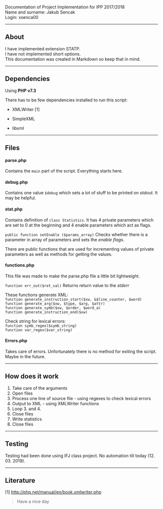 Documentation of Project Implementation for IPP 2017/2018  
Name and surname: Jakub Sencak  
Login: xsenca00  

--------

## About

I have implemented extension STATP.  
I have not implemented short options.  
This documentation was created in Markdown so keep that in mind.   

--------

## Dependencies

Using **PHP v7.3**

There has to be few dependencies installed to run this script:

- XMLWriter [1]  

- SimpleXML

- libxml

--------

## Files

#### parse.php

Contains the ```main``` part of the script. Everything starts here.

#### debug.php
 
Contains one value ```$debug``` which sets a lot of stuff to be printed on *stdout*. It may be helpful.

#### stat.php

Contains definition of ```class Statistics```. It has 4 private parameters which are set to 0 at the beginning and 4 enable parameters which act as flags.  

```public function setEnable ($params_array)```  Checks whether there is a parameter in array of parameters and sets the *enable flags*.

There are public functions that are used for incrementing values of private parameters as well as methods for getting the values.

#### functions.php

This file was made to make the parse.php file a little bit lightweight.


```function err_out($ret_val)``` Returns return value to the *stderr*      

These functions generate XML:  
```function generate_instruction_start($xw, &$line_counter, $word)```  
```function generate_arg($xw, $type, $arg, $attr)```  
```function generate_symb($xw, $order, $word_a)```  
```function generate_instruction_end($xw)```  

Check string for lexical errors:  
```function symb_regex($symb_string)```  
```function var_regex($var_string)```  


#### Errors.php

Takes care of errors. Unfortunately there is no method for exiting the script. Maybe in the future.   

--------

## How does it work

1. Take care of the arguments  
2. Open files
3. Process one line of source file - using regexes to check lexical errors
4. Output to XML - using XMLWriter functions
5. Loop 3. and 4.
6. Close files 
7. Write statistics
8. Close files   

--------

## Testing

Testing had been done using IFJ class project. No automation till today (12. 03. 2019).   

--------

## Literature 

[1] http://php.net/manual/en/book.xmlwriter.php

> Have a nice day